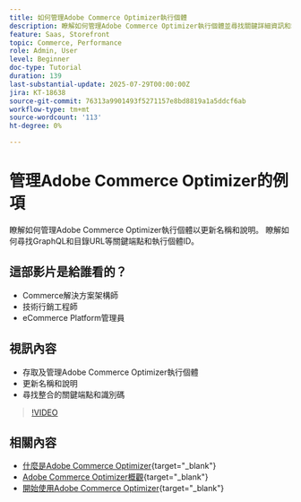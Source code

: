```yaml
---
title: 如何管理Adobe Commerce Optimizer執行個體
description: 瞭解如何管理Adobe Commerce Optimizer執行個體並尋找關鍵詳細資訊和端點
feature: Saas, Storefront
topic: Commerce, Performance
role: Admin, User
level: Beginner
doc-type: Tutorial
duration: 139
last-substantial-update: 2025-07-29T00:00:00Z
jira: KT-18638
source-git-commit: 76313a9901493f5271157e8bd8819a1a5ddcf6ab
workflow-type: tm+mt
source-wordcount: '113'
ht-degree: 0%

---
```



# 管理Adobe Commerce Optimizer的例項

瞭解如何管理Adobe Commerce Optimizer執行個體以更新名稱和說明。  瞭解如何尋找GraphQL和目錄URL等關鍵端點和執行個體ID。

## 這部影片是給誰看的？

* Commerce解決方案架構師
* 技術行銷工程師
* eCommerce Platform管理員

## 視訊內容

* 存取及管理Adobe Commerce Optimizer執行個體
* 更新名稱和說明
* 尋找整合的關鍵端點和識別碼

>[!VIDEO](https://video.tv.adobe.com/v/3470232?learn=on&enablevpops)

## 相關內容

* [什麼是Adobe Commerce Optimizer](https://experienceleague.adobe.com/en/docs/commerce/optimizer/overview){target="_blank"}
* [Adobe Commerce Optimizer概觀](https://experienceleague.adobe.com/en/docs/commerce-learn/tutorials/adobe-commerce-optimizer/overview){target="_blank"}
* [開始使用Adobe Commerce Optimizer](https://experienceleague.adobe.com/en/docs/commerce/optimizer/get-started){target="_blank"}